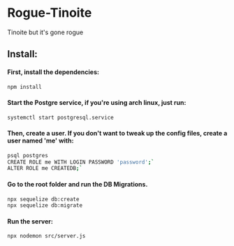 # Rogue-Tinoite
Tinoite but it's gone rogue

## Install:

#### First, install the dependencies:
```bash
npm install
```


#### Start the Postgre service, if you're using arch linux, just run: 
```bash
systemctl start postgresql.service
```
#### Then, create a user. If you don't want to tweak up the config files, create a user named 'me' with:

 ```bash
psql postgres
CREATE ROLE me WITH LOGIN PASSWORD 'password';`
ALTER ROLE me CREATEDB;`
 ```
#### Go to the root folder and run the DB Migrations.
 ```bash
npx sequelize db:create
npx sequelize db:migrate
 ```
#### Run the server:
 ```bash
npx nodemon src/server.js
 ```